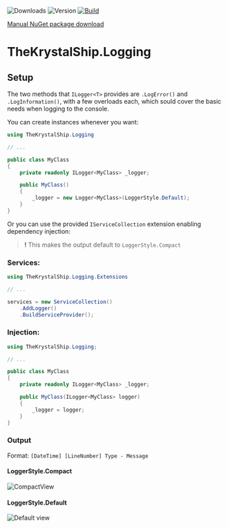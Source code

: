 ![Downloads](https://img.shields.io/nuget/dt/Inquisition.Logging.svg)
![Version](https://img.shields.io/nuget/v/Inquisition.Logging.svg)
[![Build](https://img.shields.io/appveyor/ci/gruntjs/grunt.svg)](https://ci.appveyor.com/project/Flysenberg/inquisition-logging)

[Manual NuGet package download](https://www.nuget.org/packages/Inquisition.Logging)

# TheKrystalShip.Logging

## Setup

The two methods that `ILogger<T>` provides are `.LogError()` and `.LogInformation()`, with a few overloads each, which sould cover the basic needs when logging to the console.

You can create instances whenever you want:

```csharp
using TheKrystalShip.Logging

// ...

public class MyClass
{
    private readonly ILogger<MyClass> _logger;

    public MyClass()
    {
        _logger = new Logger<MyClass>(LoggerStyle.Default);
    }
}
```

Or you can use the provided `IServiceCollection` extension enabling dependency injection:

> **!** This makes the output default to `LoggerStyle.Compact`

### Services:

```csharp
using TheKrystalShip.Logging.Extensions

// ...

services = new ServiceCollection()
    .AddLogger()
    .BuildServiceProvider();
```

### Injection:

```csharp
using TheKrystalShip.Logging;

// ...

public class MyClass
{
    private readonly ILogger<MyClass> _logger;

    public MyClass(ILogger<MyClass> logger)
    {
        _logger = logger;
    }
}
```

### Output

Format: `[DateTime] [LineNumber] Type - Message`

#### LoggerStyle.Compact

![CompactView](https://raw.githubusercontent.com/TheKrystalShip/Logging/master/Logging/Assets/compact.PNG)

#### LoggerStyle.Default

![Default view](https://raw.githubusercontent.com/TheKrystalShip/Logging/master/Logging/Assets/default.PNG)
